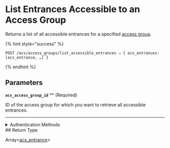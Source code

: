 # List Entrances Accessible to an Access Group

Returns a list of all accessible entrances for a specified [access group](https://docs.seam.co/latest/capability-guides/access-systems/assigning-users-to-access-groups).

{% hint style="success" %}
```
POST /acs/access_groups/list_accessible_entrances ⇒ { acs_entrances: [acs_entrance, …] }
```
{% endhint %}

## Parameters

**`acs_access_group_id`** **
 (Required)

ID of the access group for which you want to retrieve all accessible entrances.

---


<details>

<summary>Authentication Methods</summary>

- API key
- Personal access token
  <br>Must also include the `seam-workspace` header in the request.
</details>
## Return Type

Array<[acs\_entrance](./)>
